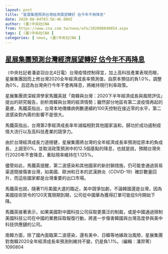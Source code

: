 ```yaml
---
layout: post
title: "星展集團預測台灣經濟展望轉好 估今年不再降息"
date: 2020-08-04T03:56:46.000Z
author: (臺)中央社CNA
from: https://www.cna.com.tw/news/afe/202008040054.aspx
tags: [ (臺)中央社CNA ]
categories: [ news, (臺)中央社CNA ]
---
```

<!--1596513406000-->
[星展集團預測台灣經濟展望轉好 估今年不再降息](https://www.cna.com.tw/news/afe/202008040054.aspx)
------

<div>
<div></div><div class="paragraph"><p>（中央社記者潘姿羽台北4日電）台灣疫情控制得宜，加上高科技產業表現亮眼，星展集團因而上修台灣2020全年經濟成長率預測值，自原本預估的負1.0%，調整為0%，且認為台灣央行今年不會再降息，將維持現行利率政策。</p><p>星展集團資深經濟學家馬鐵英就「南韓與台灣：2020下半年經濟成長與風險評估」提出的研究報告，剖析南韓與台灣的經濟情勢；雖然部分地區有第二波疫情再起的憂慮，馬鐵英指出，台灣本地傳播病例數連續約100天控制在接近零的水平，第二波感染對內需的影響不是很大。</p><p>馬鐵英指出，台灣第2季經濟成長率年減幅相對其他國家溫和，歸功於成功遏制疫情大流行以及高科技產業的競爭力。</p><p>由於台灣經濟成長力道穩健，星展集團將台灣的全年經濟成長率預測從原本的負成長，上調至0%，並取消政策預測中的12.5個基點的降息，也就是說，預期台灣央行2020年不會降息，重貼現率維持在1.125%。</p><p>儘管如此，馬鐵英提醒，第二波感染和其他國家的新封鎖措施，仍可能會通過貿易渠道間接傷害台灣，如美國、歐洲和日本的武漢肺炎（COVID-19）確診數量回升，而這些國家都是台灣重要的出口市場。</p><p>馬鐵英也說，隨著11月美國大選的臨近，美中競爭加劇，不論韓國還是台灣，因為美國技術禁令的120天寬限期到期，公司從中國華為獲得訂單可能從9月開始下降。</p><p>馬鐵英接著表示，如果美國對中國科技公司採取更廣泛的制裁，或是中國通過限制美國科技公司在中國的業務採取報復行動，將進一步傷害韓國與台灣高度參與美中科技供應鏈的公司。</p><p>南韓方面，除了國內面臨第二波感染，還有美中、日韓等地緣政治風險，星展集團對南韓2020全年經濟成長率預測則維持不變，仍是負1.1%。（編輯：潘羿菁）1090804</p></div>
</div>
